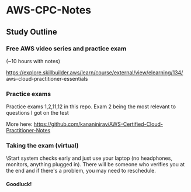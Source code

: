 # AWS-CPC-Notes

## Study Outline

### Free AWS video series and practice exam 
(~10 hours with notes) 
   
https://explore.skillbuilder.aws/learn/course/external/view/elearning/134/   aws-cloud-practitioner-essentials

### Practice exams 
Practice exams 1,2,11,12 in this repo. Exam 2 being the most relevant to questions I got on the test

More here: https://github.com/kananinirav/AWS-Certified-Cloud-Practitioner-Notes

### Taking the exam (virtual)
\Start system checks early and just use your laptop (no headphones, monitors, anything plugged in). There will be someone who verifies you at the end and if  there's a problem, you may need to reschedule.

#### Goodluck!